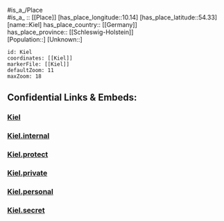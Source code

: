 ﻿---
location: [54.33,10.14] 
mapzoom: [7,12] 
mapmarker: city 
type: City
tags:
- geo/City


SpocWebEntityId: 31419
isDeleted: false
confidential: public

---
#is_a_/Place  
#is_a_ :: [[Place]] 
[has_place_longitude::10.14] 
[has_place_latitude::54.33] 
[name::Kiel] 
has_place_country:: [[Germany]]  
has_place_province:: [[Schleswig-Holstein]]  
[Population::] 
[Unknown::] 


```leaflet
id: Kiel
coordinates: [[Kiel]] 
markerFile: [[Kiel]] 
defaultZoom: 11 
maxZoom: 18
```


## Confidential Links & Embeds: 

### [Kiel](/_public/Earth/Continent/Europe/Europe~Central/Germany/Germany~West/Schleswig-Holstein/counties~SH/Kiel.md) 

### [Kiel.internal](/_internal/Earth/Continent/Europe/Europe~Central/Germany/Germany~West/Schleswig-Holstein/counties~SH/Kiel.internal.md) 

### [Kiel.protect](/_protect/Earth/Continent/Europe/Europe~Central/Germany/Germany~West/Schleswig-Holstein/counties~SH/Kiel.protect.md) 

### [Kiel.private](/_private/Earth/Continent/Europe/Europe~Central/Germany/Germany~West/Schleswig-Holstein/counties~SH/Kiel.private.md) 

### [Kiel.personal](/_personal/Earth/Continent/Europe/Europe~Central/Germany/Germany~West/Schleswig-Holstein/counties~SH/Kiel.personal.md) 

### [Kiel.secret](/_secret/Earth/Continent/Europe/Europe~Central/Germany/Germany~West/Schleswig-Holstein/counties~SH/Kiel.secret.md) 
